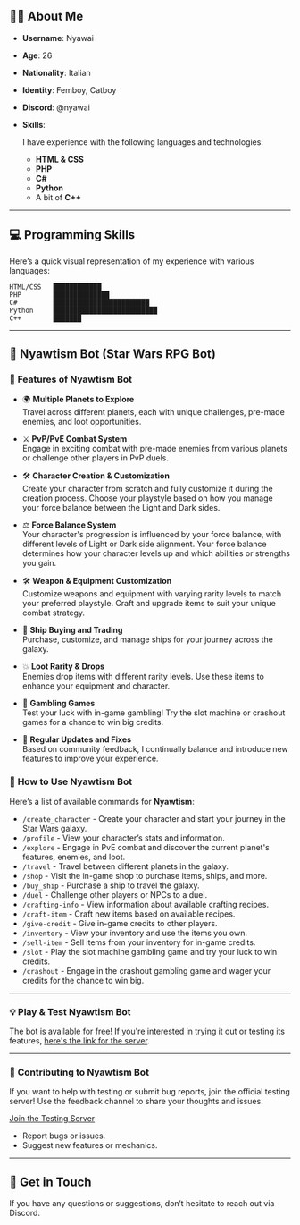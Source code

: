 ## 🧑‍💻 **About Me**  

- **Username**: Nyawai  
- **Age**: 26  
- **Nationality**: Italian  
- **Identity**: Femboy, Catboy  
- **Discord**: @nyawai
- **Skills**:  

  I have experience with the following languages and technologies:

  - **HTML & CSS**  
  - **PHP**  
  - **C#**  
  - **Python**  
  - A bit of **C++**

---

## 💻 **Programming Skills**  

Here’s a quick visual representation of my experience with various languages:

```plaintext
HTML/CSS   ████████████
PHP        ██████████████    
C#         ████████████████████████
Python     ██████████████████████████    
C++        ███████         
```

---

## 🚀 **Nyawtism Bot (Star Wars RPG Bot)**

### 🌟 **Features of Nyawtism Bot**

- 🌍 **Multiple Planets to Explore**  
  Travel across different planets, each with unique challenges, pre-made enemies, and loot opportunities.

- ⚔️ **PvP/PvE Combat System**  
  Engage in exciting combat with pre-made enemies from various planets or challenge other players in PvP duels.

- 🛠️ **Character Creation & Customization**  
  Create your character from scratch and fully customize it during the creation process. Choose your playstyle based on how you manage your force balance between the Light and Dark sides.

- ⚖️ **Force Balance System**  
  Your character's progression is influenced by your force balance, with different levels of Light or Dark side alignment. Your force balance determines how your character levels up and which abilities or strengths you gain.

- 🛠️ **Weapon & Equipment Customization**  
  Customize weapons and equipment with varying rarity levels to match your preferred playstyle. Craft and upgrade items to suit your unique combat strategy.

- 🚀 **Ship Buying and Trading**  
  Purchase, customize, and manage ships for your journey across the galaxy.

- 💥 **Loot Rarity & Drops**  
  Enemies drop items with different rarity levels. Use these items to enhance your equipment and character.

- 🎰 **Gambling Games**  
  Test your luck with in-game gambling! Try the slot machine or crashout games for a chance to win big credits.

- 🔄 **Regular Updates and Fixes**  
  Based on community feedback, I continually balance and introduce new features to improve your experience.

### 🧭 **How to Use Nyawtism Bot**

Here’s a list of available commands for **Nyawtism**:

- `/create_character` - Create your character and start your journey in the Star Wars galaxy.
- `/profile` - View your character’s stats and information.
- `/explore` - Engage in PvE combat and discover the current planet's features, enemies, and loot.
- `/travel` - Travel between different planets in the galaxy.
- `/shop` - Visit the in-game shop to purchase items, ships, and more.
- `/buy_ship` - Purchase a ship to travel the galaxy.
- `/duel` - Challenge other players or NPCs to a duel.
- `/crafting-info` - View information about available crafting recipes.
- `/craft-item` - Craft new items based on available recipes.
- `/give-credit` - Give in-game credits to other players.
- `/inventory` - View your inventory and use the items you own.
- `/sell-item` - Sell items from your inventory for in-game credits.
- `/slot` - Play the slot machine gambling game and try your luck to win credits.
- `/crashout` - Engage in the crashout gambling game and wager your credits for the chance to win big.

---

### 💡 **Play & Test Nyawtism Bot**

The bot is available for free! If you're interested in trying it out or testing its features, [here's the link for the server](https://discord.gg/7J6G4cWQne).

---

### 🔧 **Contributing to Nyawtism Bot**

If you want to help with testing or submit bug reports, join the official testing server! Use the feedback channel to share your thoughts and issues.  

[Join the Testing Server](https://discord.gg/7J6G4cWQne)

- Report bugs or issues.
- Suggest new features or mechanics.

---

## 📣 **Get in Touch**

If you have any questions or suggestions, don’t hesitate to reach out via Discord.
